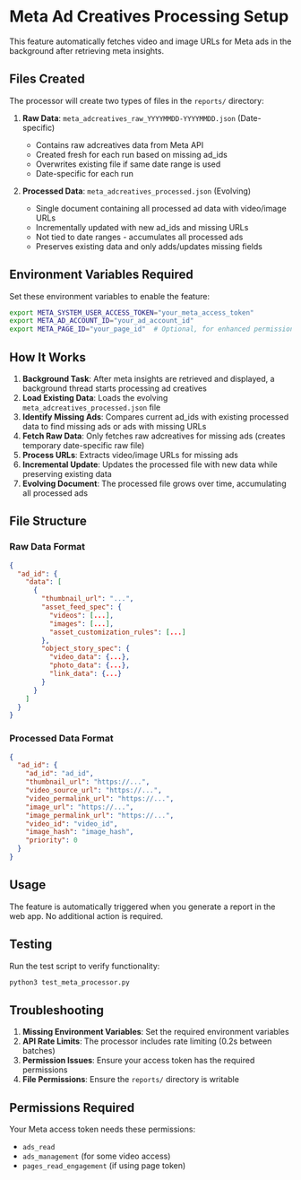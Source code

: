 # Meta Ad Creatives Processing Setup

This feature automatically fetches video and image URLs for Meta ads in the background after retrieving meta insights.

## Files Created

The processor will create two types of files in the `reports/` directory:

1. **Raw Data**: `meta_adcreatives_raw_YYYYMMDD-YYYYMMDD.json` (Date-specific)
   - Contains raw adcreatives data from Meta API
   - Created fresh for each run based on missing ad_ids
   - Overwrites existing file if same date range is used
   - Date-specific for each run

2. **Processed Data**: `meta_adcreatives_processed.json` (Evolving)
   - Single document containing all processed ad data with video/image URLs
   - Incrementally updated with new ad_ids and missing URLs
   - Not tied to date ranges - accumulates all processed ads
   - Preserves existing data and only adds/updates missing fields

## Environment Variables Required

Set these environment variables to enable the feature:

```bash
export META_SYSTEM_USER_ACCESS_TOKEN="your_meta_access_token"
export META_AD_ACCOUNT_ID="your_ad_account_id"
export META_PAGE_ID="your_page_id"  # Optional, for enhanced permissions
```

## How It Works

1. **Background Task**: After meta insights are retrieved and displayed, a background thread starts processing ad creatives
2. **Load Existing Data**: Loads the evolving `meta_adcreatives_processed.json` file
3. **Identify Missing Ads**: Compares current ad_ids with existing processed data to find missing ads or ads with missing URLs
4. **Fetch Raw Data**: Only fetches raw adcreatives for missing ads (creates temporary date-specific raw file)
5. **Process URLs**: Extracts video/image URLs for missing ads
6. **Incremental Update**: Updates the processed file with new data while preserving existing data
7. **Evolving Document**: The processed file grows over time, accumulating all processed ads

## File Structure

### Raw Data Format
```json
{
  "ad_id": {
    "data": [
      {
        "thumbnail_url": "...",
        "asset_feed_spec": {
          "videos": [...],
          "images": [...],
          "asset_customization_rules": [...]
        },
        "object_story_spec": {
          "video_data": {...},
          "photo_data": {...},
          "link_data": {...}
        }
      }
    ]
  }
}
```

### Processed Data Format
```json
{
  "ad_id": {
    "ad_id": "ad_id",
    "thumbnail_url": "https://...",
    "video_source_url": "https://...",
    "video_permalink_url": "https://...",
    "image_url": "https://...",
    "image_permalink_url": "https://...",
    "video_id": "video_id",
    "image_hash": "image_hash",
    "priority": 0
  }
}
```

## Usage

The feature is automatically triggered when you generate a report in the web app. No additional action is required.

## Testing

Run the test script to verify functionality:

```bash
python3 test_meta_processor.py
```

## Troubleshooting

1. **Missing Environment Variables**: Set the required environment variables
2. **API Rate Limits**: The processor includes rate limiting (0.2s between batches)
3. **Permission Issues**: Ensure your access token has the required permissions
4. **File Permissions**: Ensure the `reports/` directory is writable

## Permissions Required

Your Meta access token needs these permissions:
- `ads_read`
- `ads_management` (for some video access)
- `pages_read_engagement` (if using page token) 